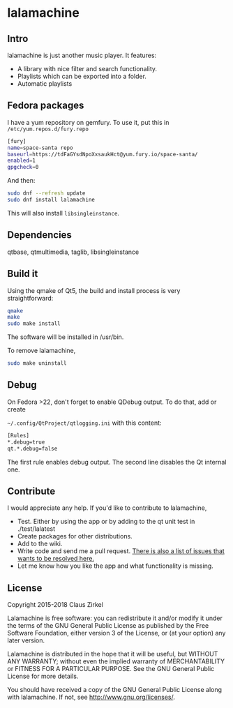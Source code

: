 # lalamachine

## Intro

lalamachine is just another music player. It features:

* A library with nice filter and search functionality.
* Playlists which can be exported into a folder.
* Automatic playlists

## Fedora packages

I have a yum repository on gemfury. To use it, put this in `/etc/yum.repos.d/fury.repo`

```bash
[fury]
name=space-santa repo
baseurl=https://tdFaGYsdNpoXxsaukHct@yum.fury.io/space-santa/
enabled=1
gpgcheck=0
```

And then:

```bash
sudo dnf --refresh update
sudo dnf install lalamachine
```

This will also install `libsingleinstance`.

## Dependencies

qtbase, qtmultimedia, taglib, libsingleinstance

## Build it

Using the qmake of Qt5, the build and install process is very straightforward:

```bash
qmake
make
sudo make install
```

The software will be installed in /usr/bin.

To remove lalamachine,

```bash
sudo make uninstall
```

## Debug

On Fedora >22, don't forget to enable QDebug output. To do that, add or create

`~/.config/QtProject/qtlogging.ini` with this content:

```bash
[Rules]
*.debug=true
qt.*.debug=false
```

The first rule enables debug output. The second line disables the Qt internal one.

## Contribute

I would appreciate any help. If you'd like to contribute to lalamachine,

* Test. Either by using the app or by adding to the qt unit test in ./test/lalatest
* Create packages for other distributions.
* Add to the wiki.
* Write code and send me a pull request. [There is also a list of issues that wants to be resolved here.](https://github.com/space-santa/lalamachine/projects/1)
* Let me know how you like the app and what functionality is missing.

## License

Copyright 2015-2018 Claus Zirkel

Lalamachine is free software: you can redistribute it and/or modify
it under the terms of the GNU General Public License as published by
the Free Software Foundation, either version 3 of the License, or
(at your option) any later version.

Lalamachine is distributed in the hope that it will be useful,
but WITHOUT ANY WARRANTY; without even the implied warranty of
MERCHANTABILITY or FITNESS FOR A PARTICULAR PURPOSE.  See the
GNU General Public License for more details.

You should have received a copy of the GNU General Public License
along with lalamachine.  If not, see <http://www.gnu.org/licenses/>.
